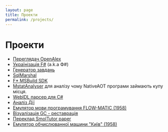 ```yaml
---
layout: page
title: Проекти
permalink: /projects/
---
```


# Проекти

- [Переглядач OpenAlex](/projects/openalex/)
- [Українізація F#](/projects/fsharp-ua/) (a.k.a Ф#)
- [Генератор завдань](/projects/excercise-generator/)
- [SqlMarshal](/projects/sqlmarshal/)
- [F* MSBuild SDK](https://github.com/kant2002/FStarMSBuildSdk)
- [MstatAnalyser](https://github.com/kant2002/MstatAnalyser) для аналізу чому NativeAOT програми займають купу місця.
- [WebIDL парсер для C#](https://github.com/kant2002/webidl-csharp)
- [Аналіз Дії](https://github.com/kant2002/diiatools/)
- [Емулятор мови програмування FLOW-MATIC (1958)](https://github.com/kant2002/FlowMatic/)
- [Візуалізація GC - реставрація](https://kant2002.github.io/gc-viz/)
- [Переклад SmolTutor paper](https://kant2002.github.io/smoltutor/)
- [Емулятор обчислюванної машини "Київ" (1958)](https://github.com/kant2002/KyivMachine/)

